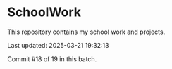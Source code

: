 # SchoolWork

This repository contains my school work and projects.

Last updated: 2025-03-21 19:32:13

Commit #18 of 19 in this batch.